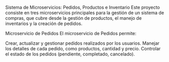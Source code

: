Sistema de Microservicios: Pedidos, Productos e Inventario
Este proyecto consiste en tres microservicios principales para la gestión de un sistema de compras, que cubre desde la gestión de productos, el manejo de inventarios y la creación de pedidos.

Microservicio de Pedidos
El microservicio de Pedidos permite:

Crear, actualizar y gestionar pedidos realizados por los usuarios.
Manejar los detalles de cada pedido, como productos, cantidad y precio.
Controlar el estado de los pedidos (pendiente, completado, cancelado).
